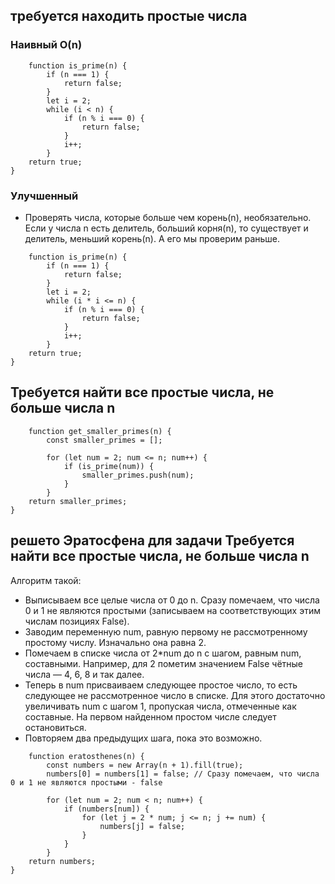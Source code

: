 ##  требуется находить простые числа

### Наивный O(n)
```
    function is_prime(n) {
        if (n === 1) {
            return false;
        }
        let i = 2;
        while (i < n) {
            if (n % i === 0) {
                return false;
            }
            i++;
        }
    return true;
}
```

### Улучшенный
* Проверять числа, которые больше чем корень(n), необязательно. Если у числа n есть делитель, больший корня(n), то существует и делитель, меньший корень(n). А его мы проверим раньше.
```
    function is_prime(n) {
        if (n === 1) {
            return false;
        }
        let i = 2;
        while (i * i <= n) {
            if (n % i === 0) {
                return false;
            }
            i++;
        }
    return true;
}
```

## Требуется найти все простые числа, не больше числа n
```
    function get_smaller_primes(n) {
        const smaller_primes = [];
        
        for (let num = 2; num <= n; num++) {
            if (is_prime(num)) {
                smaller_primes.push(num);
            }
        }
    return smaller_primes;
}
```
## решето Эратосфена для задачи Требуется найти все простые числа, не больше числа n
Алгоритм такой:
* Выписываем все целые числа от 0 до n. Сразу помечаем, что числа 0 и 1 не являются простыми (записываем на соответствующих этим числам позициях False).
* Заводим переменную num, равную первому не рассмотренному простому числу. Изначально она равна 2.
* Помечаем в списке числа от 2*num до n с шагом, равным num, составными. Например, для 2 пометим значением False чётные числа — 4, 6, 8 и так далее.
* Теперь в num присваиваем следующее простое число, то есть следующее не рассмотренное число в списке. Для этого достаточно увеличивать num с шагом 1, пропуская числа, отмеченные как составные. На первом найденном простом числе следует остановиться.
* Повторяем два предыдущих шага, пока это возможно.
```
    function eratosthenes(n) {
        const numbers = new Array(n + 1).fill(true);
        numbers[0] = numbers[1] = false; // Сразу помечаем, что числа 0 и 1 не являются простыми - false
        
        for (let num = 2; num < n; num++) {
            if (numbers[num]) {
                for (let j = 2 * num; j <= n; j += num) {
                    numbers[j] = false;
                }
            }
        }
    return numbers;
}
```

